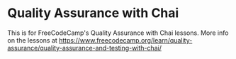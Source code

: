 # Quality Assurance with Chai

This is for FreeCodeCamp's Quality Assurance with Chai lessons. More info on the lessons at https://www.freecodecamp.org/learn/quality-assurance/quality-assurance-and-testing-with-chai/
